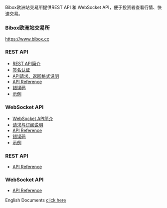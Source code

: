
Bibox欧洲站交易所提供REST API 和 WebSocket API，便于投资者查看行情、快速交易。

### Bibox欧洲站交易所
https://www.bibox.cc

### REST API
* [REST API简介](https://github.com/BiboxEurope/API_Docs/wiki/REST_introduction)
* [签名认证](https://github.com/BiboxEurope/API_Docs/wiki/REST_API_Sign)
* [API请求、返回格式说明](https://github.com/BiboxEurope/API_Docs/wiki/REST_Request_Response)
* [API Reference](https://github.com/BiboxEurope/API_Docs/wiki/REST_API_Reference)
* [错误码](https://github.com/BiboxEurope/API_Docs/wiki/REST_error_code)
* [示例](https://github.com/BiboxEurope/REST-API-demos)

### WebSocket API
* [WebSocket API简介](https://github.com/BiboxEurope/API_Docs/wiki/WS_introduction)
* [请求与订阅说明](https://github.com/BiboxEurope/API_Docs/wiki/WS_request)
* [API Reference](https://github.com/BiboxEurope/API_Docs/wiki/WS_API_Reference)
* [错误码](https://github.com/BiboxEurope/API_Docs/wiki/WS_error_code)
* [示例](https://github.com/BiboxEurope/WS-API-demos)

### REST API
* [API Reference](https://github.com/BiboxEurope/API_Docs/wiki/REST_API_Reference_C)

### WebSocket API
* [API Reference](https://github.com/BiboxEurope/API_Docs/wiki/WS_API_Reference_C)

English Documents <a href='https://github.com/BiboxEurope/API_Docs_en'>click here</a>